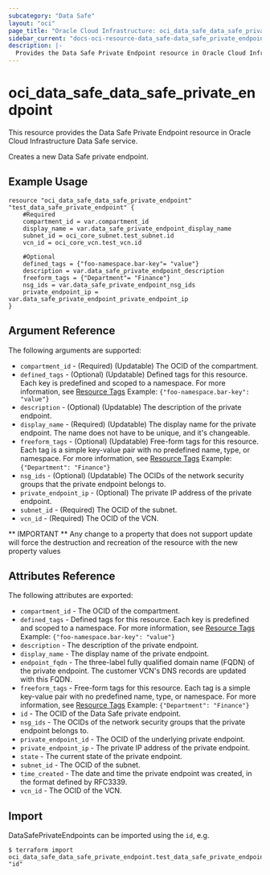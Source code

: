 ```yaml
---
subcategory: "Data Safe"
layout: "oci"
page_title: "Oracle Cloud Infrastructure: oci_data_safe_data_safe_private_endpoint"
sidebar_current: "docs-oci-resource-data_safe-data_safe_private_endpoint"
description: |-
  Provides the Data Safe Private Endpoint resource in Oracle Cloud Infrastructure Data Safe service
---
```


# oci_data_safe_data_safe_private_endpoint
This resource provides the Data Safe Private Endpoint resource in Oracle Cloud Infrastructure Data Safe service.

Creates a new Data Safe private endpoint.


## Example Usage

```hcl
resource "oci_data_safe_data_safe_private_endpoint" "test_data_safe_private_endpoint" {
	#Required
	compartment_id = var.compartment_id
	display_name = var.data_safe_private_endpoint_display_name
	subnet_id = oci_core_subnet.test_subnet.id
	vcn_id = oci_core_vcn.test_vcn.id

	#Optional
	defined_tags = {"foo-namespace.bar-key"= "value"}
	description = var.data_safe_private_endpoint_description
	freeform_tags = {"Department"= "Finance"}
	nsg_ids = var.data_safe_private_endpoint_nsg_ids
	private_endpoint_ip = var.data_safe_private_endpoint_private_endpoint_ip
}
```

## Argument Reference

The following arguments are supported:

* `compartment_id` - (Required) (Updatable) The OCID of the compartment.
* `defined_tags` - (Optional) (Updatable) Defined tags for this resource. Each key is predefined and scoped to a namespace. For more information, see [Resource Tags](https://docs.cloud.oracle.com/iaas/Content/General/Concepts/resourcetags.htm)  Example: `{"foo-namespace.bar-key": "value"}` 
* `description` - (Optional) (Updatable) The description of the private endpoint.
* `display_name` - (Required) (Updatable) The display name for the private endpoint. The name does not have to be unique, and it's changeable.
* `freeform_tags` - (Optional) (Updatable) Free-form tags for this resource. Each tag is a simple key-value pair with no predefined name, type, or namespace. For more information, see [Resource Tags](https://docs.cloud.oracle.com/iaas/Content/General/Concepts/resourcetags.htm)  Example: `{"Department": "Finance"}` 
* `nsg_ids` - (Optional) (Updatable) The OCIDs of the network security groups that the private endpoint belongs to. 
* `private_endpoint_ip` - (Optional) The private IP address of the private endpoint.
* `subnet_id` - (Required) The OCID of the subnet.
* `vcn_id` - (Required) The OCID of the VCN.


** IMPORTANT **
Any change to a property that does not support update will force the destruction and recreation of the resource with the new property values

## Attributes Reference

The following attributes are exported:

* `compartment_id` - The OCID of the compartment.
* `defined_tags` - Defined tags for this resource. Each key is predefined and scoped to a namespace. For more information, see [Resource Tags](https://docs.cloud.oracle.com/iaas/Content/General/Concepts/resourcetags.htm)  Example: `{"foo-namespace.bar-key": "value"}` 
* `description` - The description of the private endpoint.
* `display_name` - The display name of the private endpoint.
* `endpoint_fqdn` - The three-label fully qualified domain name (FQDN) of the private endpoint. The customer VCN's DNS records are updated with this FQDN.
* `freeform_tags` - Free-form tags for this resource. Each tag is a simple key-value pair with no predefined name, type, or namespace. For more information, see [Resource Tags](https://docs.cloud.oracle.com/iaas/Content/General/Concepts/resourcetags.htm)  Example: `{"Department": "Finance"}` 
* `id` - The OCID of the Data Safe private endpoint.
* `nsg_ids` - The OCIDs of the network security groups that the private endpoint belongs to. 
* `private_endpoint_id` - The OCID of the underlying private endpoint.
* `private_endpoint_ip` - The private IP address of the private endpoint. 
* `state` - The current state of the private endpoint.
* `subnet_id` - The OCID of the subnet.
* `time_created` - The date and time the private endpoint was created, in the format defined by RFC3339.
* `vcn_id` - The OCID of the VCN.

## Import

DataSafePrivateEndpoints can be imported using the `id`, e.g.

```
$ terraform import oci_data_safe_data_safe_private_endpoint.test_data_safe_private_endpoint "id"
```

